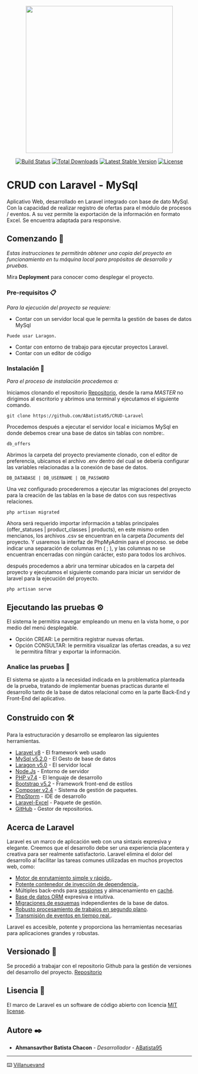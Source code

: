 <p align="center"><a href="https://laravel.com" target="_blank"><img src="https://raw.githubusercontent.com/laravel/art/master/logo-lockup/5%20SVG/2%20CMYK/1%20Full%20Color/laravel-logolockup-cmyk-red.svg" width="400"></a></p>

<p align="center">
<a href="https://travis-ci.org/laravel/framework"><img src="https://travis-ci.org/laravel/framework.svg" alt="Build Status"></a>
<a href="https://packagist.org/packages/laravel/framework"><img src="https://img.shields.io/packagist/dt/laravel/framework" alt="Total Downloads"></a>
<a href="https://packagist.org/packages/laravel/framework"><img src="https://img.shields.io/packagist/v/laravel/framework" alt="Latest Stable Version"></a>
<a href="https://packagist.org/packages/laravel/framework"><img src="https://img.shields.io/packagist/l/laravel/framework" alt="License"></a>
</p>

# CRUD con Laravel - MySql

Aplicativo Web, desarrollado en Laravel integrado con base de dato MySql. Con la capacidad de realizar registro de ofertas para el módulo de procesos / eventos. A su vez permite la exportación de la información en formato Excel. Se encuentra adaptada para responsive.

## Comenzando 🚀

_Estas instrucciones te permitirán obtener una copia del proyecto en funcionamiento en tu máquina local para propósitos de desarrollo y pruebas._

Mira **Deployment** para conocer como desplegar el proyecto.


### Pre-requisitos 📋

_Para la ejecución del proyecto se requiere:_

* Contar con un servidor local que le permita la gestión de bases de datos MySql

```
Puede usar Laragon.
```
* Contar con entorno de trabajo para ejecutar proyectos Laravel.
* Contar con un editor de código 

### Instalación 🔧

_Para el proceso de instalación procedemos a:_

Iniciamos clonando el repositorio [Repositorio](https://github.com/ABatista95/CRUD-Laravel), desde la rama _MASTER_ no dirigimos al escritorio y abrimos una terminal y ejecutamos el siguiente comando.
```
git clone https://github.com/ABatista95/CRUD-Laravel
```

Procedemos después a ejecutar el servidor local e iniciamos MySql en donde debemos crear una base de datos sin tablas con nombre:.
```
db_offers
````

Abrimos la carpeta del proyecto previamente clonado, con el editor de preferencia, ubicamos el archivo .env dentro del cual se debería configurar las variables relacionadas a la conexión de base de datos.
```
DB_DATABASE | DB_USERNAME | DB_PASSWORD
```

Una vez configurado procederemos a ejecutar las migraciones del proyecto para la creación de las tablas en la base de datos con sus respectivas relaciones.
```
php artisan migrated
```

Ahora será requerido importar información a tablas principales (offer_statuses | product_classes | products), en este mismo orden mencianos, los archivos .csv se encuentran en la carpeta _Documents_ del proyecto. Y usaremos la interfaz de PhpMyAdmin para el proceso. se debe indicar una separación de columnas en ( ; ), y las columnas no se encuentran encerradas con ningún carácter, esto para todos los archivos.

después procedemos a abrir una terminar ubicados en la carpeta del proyecto y ejecutamos el siguiente comando para iniciar un servidor de laravel para la ejecución del proyecto.
```
php artisan serve
```

## Ejecutando las pruebas ⚙️

El sistema le permitira navegar empleando un menu en la vista home, o por medio del menú desplegable.

* Opción CREAR: Le permitira registrar nuevas ofertas.
* Opción CONSULTAR: le permitira visualizar las ofertas creadas, a su vez le permitira filtrar y exportar la información.

### Analice las pruebas  🔩

El sistema se ajusto a la necesidad indicada en la problematica planteada de la prueba, tratando de implementar buenas practicas durante el desarrollo tanto de la base de datos relacional como en la parte Back-End y Front-End del aplicativo.

## Construido con 🛠️

Para la estructuración y desarrollo se emplearon las siguientes herramientas.

* [Laravel v8](http://www.dropwizard.io/1.0.2/docs/) - El framework web usado
* [MySql v5.2.0](https://www.mysql.com/) - El Gesto de base de datos
* [Laragon v5.0](https://laragon.org/download/index.html) - El servidor local
* [Node.Js](https://nodejs.org/en/) - Entorno de servidor
* [PHP v7.4](https://www.php.net/releases/7_4_0.php) - El lenguaje de desarrollo
* [Bootstrap v5.2](https://getbootstrap.com/) - Framework front-end de estilos
* [Composer v2.4](https://maven.apache.org/) - Sistema de gestión de paquetes. 
* [PhpStorm](https://www.jetbrains.com/phpstorm/) - IDE de desarrollo
* [Laravel-Excel](https://laravel-excel.com/) - Paquete de gestión.
* [GitHub](https://github.com/) - Gestor de repositorios.

## Acerca de Laravel

Laravel es un marco de aplicación web con una sintaxis expresiva y elegante. Creemos que el desarrollo debe ser una experiencia placentera y creativa para ser realmente satisfactorio. Laravel elimina el dolor del desarrollo al facilitar las tareas comunes utilizadas en muchos proyectos web, como:

- [Motor de enrutamiento simple y rápido.](https://laravel.com/docs/routing).
- [Potente contenedor de inyección de dependencia.](https://laravel.com/docs/container).
- Múltiples back-ends para [sessiones](https://laravel.com/docs/session) y almacenamiento en [caché](https://laravel.com/docs/cache).
- [Base de datos ORM](https://laravel.com/docs/eloquent) expresiva e intuitiva.
- [Migraciones de esquemas](https://laravel.com/docs/migrations) independientes de la base de datos.
- [Robusto procesamiento de trabajos en segundo plano](https://laravel.com/docs/queues).
- [Transmisión de eventos en tiempo real.](https://laravel.com/docs/broadcasting).

Laravel es accesible, potente y proporciona las herramientas necesarias para aplicaciones grandes y robustas.

## Versionado 📌

Se procedió a trabajar con el repositorio Github para la gestión de versiones del desarrollo del proyecto. [Repositorio](https://github.com/ABatista95/CRUD-Laravel)

## Lisencia 📄

El marco de Laravel es un software de código abierto con licencia [MIT license](https://opensource.org/licenses/MIT).

## Autore ✒️

* **Ahmansavthor Batista Chacon** - *Desarrollador* - [ABatista95](https://gist.github.com/ABatista95)

---
⌨️ [Villanuevand](https://github.com/Villanuevand)
